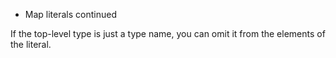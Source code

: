 * Map literals continued

If the top-level type is just a type name, you can omit it from the elements of the literal.
